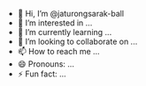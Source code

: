 - 👋 Hi, I’m @jaturongsarak-ball
- 👀 I’m interested in ...
- 🌱 I’m currently learning ...
- 💞️ I’m looking to collaborate on ...
- 📫 How to reach me ...
- 😄 Pronouns: ...
- ⚡ Fun fact: ...

<!---
jaturongsarak-ball/jaturongsarak-ball is a ✨ special ✨ repository because its `README.md` (this file) appears on your GitHub profile.
You can click the Preview link to take a look at your changes.
--->
